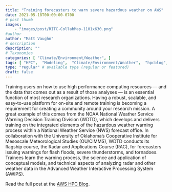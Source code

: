 ```yaml
---
title: "Training forecasters to warn severe hazardous weather on AWS"
date: 2021-05-18T00:00:00-0700
# post thumb
images:
    - "images/post/RITC-CollabMap-1101x630.png"
#author
author: "Matt Vaughn"
# description
description: ""
# Taxonomies
categories: [ "Climate/Environment/Weather", ]
tags: [ "HPC",  "Modeling",  "Climate/Environment/Weather",  "hpcblog", ]
type: "regular" # available type (regular or featured)
draft: false
---
```


Training users on how to use high performance computing resources — and the data that comes out as a result of those analyses — is an essential function of most research organizations. Having a robust, scalable, and easy-to-use platform for on-site and remote training is becoming a requirement for creating a community around your research mission. A great example of this comes from the NOAA National Weather Service Warning Decision Training Division (WDTD), which develops and delivers training on the integrated elements of the hazardous weather warning process within a National Weather Service (NWS) forecast office. In collaboration with the University of Oklahoma’s Cooperative Institute for Mesoscale Meteorological Studies (OU/CIMMS), WDTD conducts its flagship course, the Radar and Applications Course (RAC), for forecasters issuing warnings for flash floods, severe thunderstorms, and tornadoes. Trainees learn the warning process, the science and application of conceptual models, and technical aspects of analyzing radar and other weather data in the Advanced Weather Interactive Processing System (AWIPS). 

Read the full post at the [AWS HPC Blog](https://aws.amazon.com/blogs/hpc/training-forecasters-to-warn-severe-hazardous-weather-on-aws/).
